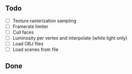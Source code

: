 ## Todo
- [ ] Texture rasterization sampling
- [ ] Framerate limiter
- [ ] Cull faces
- [ ] Luminosity per vertex and interpolate (white light only)
- [ ] Load OBJ files
- [ ] Load scenes from file

## Done
